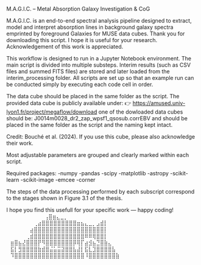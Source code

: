 M.A.G.I.C. – Metal Absorption Galaxy Investigation & CoG


M.A.G.I.C. is an end-to-end spectral analysis pipeline designed to extract, model and interpret absorption lines in background galaxy spectra emprinted by foreground Galaxies for MUSE data cubes.
Thank you for downloading this script. I hope it is useful for your research.
Acknowledgement of this work is appreciated.

This workflow is designed to run in a Jupyter Notebook environment.
The main script is divided into multiple substeps. Interim results (such as CSV files and summed FITS files) are stored and later loaded from the interim_processing folder.
All scripts are set up so that an example run can be conducted simply by executing each code cell in order.

The data cube should be placed in the same folder as the script.
The provided data cube is publicly available under:
👉 https://amused.univ-lyon1.fr/project/megaflow/download
one of the dowloaded data cubes should be: 
J0014m0028_dr2_zap_wpsf1_qsosub.corrEBV and should be placed in the same folder as the script and the naming kept intact.

Credit: Bouché et al. (2024). If you use this cube, please also acknowledge their work.

Most adjustable parameters are grouped and clearly marked within each script.

Required packages:
	-numpy
	-pandas
	-scipy
	-matplotlib
	-astropy
	-scikit-learn
	-scikit-image
	-emcee
	-corner

The steps of the data processing performed by each subscript correspond to the stages shown in Figure 3.1 of the thesis.

I hope you find this usefull for your specific work — happy coding!      
⠀⠀⠀⠀⠀ ⠀⠀⠀    ⠀⢠⣿⣶⣄⣀⡀⠀⠀⠀⠀⠀⠀⠀⠀⠀⠀⠀⠀⠀⠀⠀  
⠀⠀⠀⠀⠀⠀⠀⢀⣴⣿⣿⣿⣿⣿⣿⣿⣿⣿⣶⣦⣄⣀⡀⣠⣾⡇⠀⠀⠀⠀  
⠀⠀⠀⠀⠀⠀⣴⣿⣿⣿⣿⣿⣿⣿⣿⣿⣿⣿⣿⣿⣿⣿⣿⣿⣿⡇⠀⠀⠀⠀  
⠀⠀⠀⠀⠀⢀⣾⣿⣿⣿⣿⣿⣿⣿⣿⣿⣿⣿⣿⣿⠿⠿⢿⣿⣿⡇⠀⠀⠀⠀  
⠀⣶⣿⣦⣜⣿⣿⣿⡟⠻⣿⣿⣿⣿⣿⣿⣿⡿⢿⡏⣴⣺⣦⣙⣿⣷⣄⠀⠀⠀  
⠀⣯⡇⣻⣿⣿⣿⣿⣷⣾⣿⣬⣥⣭⣽⣿⣿⣧⣼⡇⣯⣇⣹⣿⣿⣿⣿⣧⠀⠀  
⠀⠹⣿⣿⣿⣿⣿⣿⣿⣿⣿⣿⣿⣿⣿⣿⣿⣿⣿⣿⠸⣿⣿⣿⣿⣿⣿⣿⣷ 
